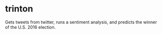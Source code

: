 # trinton
Gets tweets from twitter, runs a sentiment analysis, and predicts the winner of the U.S. 2016 election.
